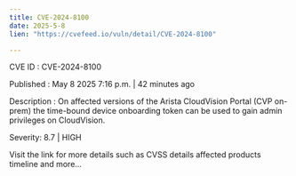 ```yaml
---
title: CVE-2024-8100
date: 2025-5-8
lien: "https://cvefeed.io/vuln/detail/CVE-2024-8100"

---
```


CVE ID : CVE-2024-8100

Published :  May 8
2025
7:16 p.m. | 42 minutes ago

Description : On affected versions of the Arista CloudVision Portal (CVP on-prem)
the time-bound device onboarding token can be used to gain admin privileges on CloudVision.

Severity: 8.7 | HIGH

Visit the link for more details
such as CVSS details
affected products
timeline
and more...
